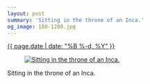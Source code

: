 ```yaml
---
layout: post
summary: 'Sitting in the throne of an Inca.'
og_image: 180-1280.jpg
---
```


<p>
 <time>
  <a href="/180">
   {{ page.date | date: "%B %-d, %Y" }}
  </a>
 </time>
 <a href="/180">
  <figure data-taken="11/14/2013">
   <img alt="Sitting in the throne of an Inca." sizes="(min-width: 700px) 50vw, calc(100vw - 2rem)" src="{{ site.assets_url }}/180-640.jpg" srcset="{{ site.assets_url }}/180-1280.jpg 1280w, {{ site.assets_url }}/180-960.jpg 960w, {{ site.assets_url }}/180-640.jpg 640w, {{ site.assets_url }}/180-320.jpg 320w"/>
  </figure>
 </a>
 <span>
  Sitting in the throne of an Inca.
 </span>
</p>
